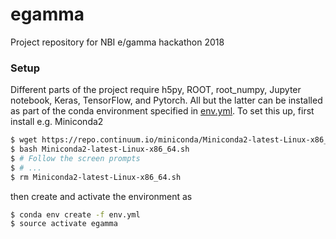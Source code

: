 # egamma
Project repository for NBI e/gamma hackathon 2018

### Setup
Different parts of the project require h5py, ROOT, root_numpy, Jupyter notebook, Keras, TensorFlow, and Pytorch. All but the latter can be installed as part of the conda environment specified in [env.yml](env.yml). To set this up, first install e.g. Miniconda2
```bash
$ wget https://repo.continuum.io/miniconda/Miniconda2-latest-Linux-x86_64.sh
$ bash Miniconda2-latest-Linux-x86_64.sh
$ # Follow the screen prompts
$ # ...
$ rm Miniconda2-latest-Linux-x86_64.sh
```
then create and activate the environment as
```bash
$ conda env create -f env.yml
$ source activate egamma
```
